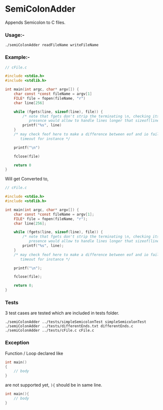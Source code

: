 # SemiColonAdder
Appends Semicolon to C files.


### Usage:- 
```
./semiColonAdder readFileName writeFileName
```

### Example:-
```C
// cFile.c

#include <stdio.h>
#include <stdlib.h>

int main(int argc, char* argv[]) {
    char const *const fileName = argv[1]
    FILE* file = fopen(fileName, "r") 
    char line[256]

    while (fgets(line, sizeof(line), file)) {
        /* note that fgets don't strip the terminating \n, checking its
           presence would allow to handle lines longer that sizeof(line) */
        printf("%s", line)
    }
    /* may check feof here to make a difference between eof and io failure -- network
       timeout for instance */

    printf("\n")

    fclose(file)

    return 0
}
```
Will get Converted to,
```C
// cFile.c

#include <stdio.h>
#include <stdlib.h>

int main(int argc, char* argv[]) {
    char const *const fileName = argv[1];
    FILE* file = fopen(fileName, "r");
    char line[256];

    while (fgets(line, sizeof(line), file)) {
        /* note that fgets don't strip the terminating \n, checking its
           presence would allow to handle lines longer that sizeof(line) */
        printf("%s", line);
    }
    /* may check feof here to make a difference between eof and io failure -- network
       timeout for instance */

    printf("\n");

    fclose(file);

    return 0;
}
```
### Tests
3 test cases are tested which are included in tests folder. <br />
```
./semiColonAdder ../tests/simpleSemicolonTest simpleSemicolonTest
./semiColonAdder ../tests/differentEnds.txt differentEnds.c
./semiColonAdder ../tests/cFile.c cFile.c
```
### Exception
Function / Loop declared like 
```C
int main()
{
    // body
}
```
are not supported yet, 
`){` should be in same line.
```C
int main(){
    // body
}
```
